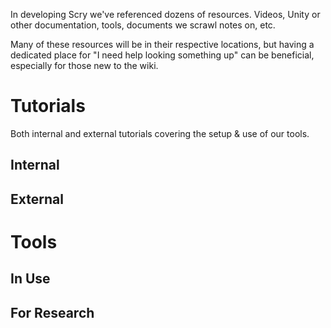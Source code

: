 In developing Scry we've referenced dozens of resources. Videos, Unity or other documentation, tools, documents we scrawl notes on, etc.

Many of these resources will be in their respective locations, but having a dedicated place for "I need help looking something up" can be beneficial, especially for those new to the wiki.

# Tutorials

Both internal and external tutorials covering the setup & use of our tools.

## Internal

## External

# Tools

## In Use

## For Research